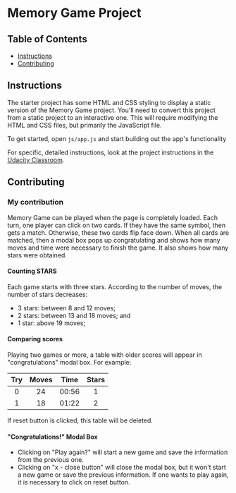 # Memory Game Project

## Table of Contents

* [Instructions](#instructions)
* [Contributing](#contributing)

## Instructions

The starter project has some HTML and CSS styling to display a static version of the Memory Game project. You'll need to convert this project from a static project to an interactive one. This will require modifying the HTML and CSS files, but primarily the JavaScript file.

To get started, open `js/app.js` and start building out the app's functionality

For specific, detailed instructions, look at the project instructions in the [Udacity Classroom](https://classroom.udacity.com/me).

## Contributing

### My contribution

Memory Game can be played when the page is completely loaded. Each turn, one player can click on two cards. If they have the same symbol, then gets a match. Otherwise, these two cards flip face down.
When all cards are matched, then a modal box pops up congratulating and shows how many moves and time were necessary to finish the game. It also shows how many stars were obtained.

#### Counting STARS
Each game starts with three stars. According to the number of moves, the number of stars decreases:

- 3 stars: between 8 and 12 moves;
- 2 stars: between 13 and 18 moves; and
- 1 star: above 19 moves; 

#### Comparing scores
Playing two games or more, a table with older scores will appear in "congratulations" modal box. For example:

| Try | Moves | Time | Stars |
|:---:| :---: |:---: | :---: |
|  0  |   24  |00:56 |   1   |
|  1  |   18  |01:22 |   2   |

If reset button is clicked, this table will be deleted.

#### "Congratulations!" Modal Box
- Clicking on "Play again?" will start a new game and save the information from the previous one.
- Clicking on "x - close button" will close the modal box, but it won't start a new game or save the previous information. If one wants to play again, it is necessary to click on reset button.
